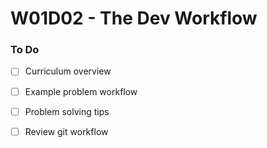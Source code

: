 # W01D02 - The Dev Workflow

### To Do
- [ ] Curriculum overview
- [ ] Example problem workflow
- [ ] Problem solving tips
- [ ] Review git workflow




















